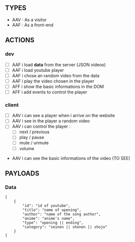 ## TYPES
- AAV : As a visitor
- AAF : As a front-end

## ACTIONS

### dev
- [ ] AAF i load **data** from the server (JSON videos)
- [ ] AAF i load youtube player
- [ ] AAF i chose an random video from the data
- [ ] AAF i play the video chosen in the player
- [ ] AFF i show the basic informations in the DOM
- [ ] AFF i add events to control the player

### client
- [ ] AAV i can see a player when i arrive on the website
- [ ] AAV i see in the player a random video
- [ ] AAV i can control the player :
    - [ ] next / previous
    - [ ] play / pause
    - [ ] mute / unmute
    - [ ] volume
- AAV i can see the basic informations of the video (TO SEE)


## PAYLOADS

### Data
```
[
    {
        "id": "id of youtube",
        "title": "name of opening",
        "author": "name of the song author",
        "anime": "anime's name",
        "type": "opening || ending",
        "category": "seinen || shonen || shojo"
    }
]
```